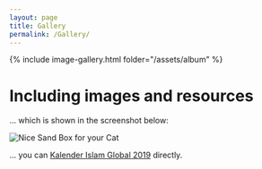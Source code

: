 ```yaml
---
layout: page
title: Gallery
permalink: /Gallery/
---
```

{% include image-gallery.html folder="/assets/album" %}
# Including images and resources

... which is shown in the screenshot below:

![Nice Sand Box for your Cat]()

... you can [Kalender Islam Global 2019](/assets/files/kalender-islam-global-tahun-2019-m.pdf) directly.

